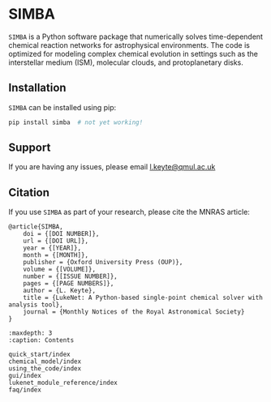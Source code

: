 # SIMBA

`SIMBA` is a Python software package that numerically solves time-dependent chemical reaction networks for astrophysical environments. The code is optimized for modeling complex chemical evolution in settings such as the interstellar medium (ISM), molecular clouds, and protoplanetary disks.

## Installation

`SIMBA` can be installed using pip:
```bash
pip install simba  # not yet working!
```


## Support

If you are having any issues, please email [l.keyte@qmul.ac.uk](mailto:l.keyte@qmul.ac.uk)

## Citation

If you use `SIMBA` as part of your research, please cite the MNRAS article:

```
@article{SIMBA,
    doi = {[DOI NUMBER]},
    url = {[DOI URL]},
    year = {[YEAR]},
    month = {[MONTH]},
    publisher = {Oxford University Press (OUP)},
    volume = {[VOLUME]},
    number = {[ISSUE NUMBER]},
    pages = {[PAGE NUMBERS]},
    author = {L. Keyte},
    title = {LukeNet: A Python-based single-point chemical solver with analysis tool},
    journal = {Monthly Notices of the Royal Astronomical Society}
}
```

```{toctree}
:maxdepth: 3
:caption: Contents

quick_start/index
chemical_model/index
using_the_code/index
gui/index
lukenet_module_reference/index
faq/index
